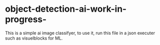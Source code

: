 # object-detection-ai-work-in-progress-
This is a simple ai image classifyer, to use it, run this file in a json executer such as visuelblocks for ML.
